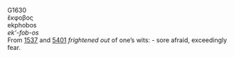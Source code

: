 G1630  
ἔκφοβος  
ekphobos  
*ek‘-fob-os*  
From [1537](g1537) and [5401](g5401) *frightened* *out* of one’s wits: -
sore afraid, exceedingly fear.  
